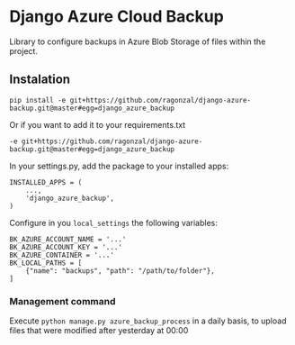 # Django Azure Cloud Backup

Library to configure backups in Azure Blob Storage of files within the project.

## Instalation

```
pip install -e git+https://github.com/ragonzal/django-azure-backup.git@master#egg=django_azure_backup
```

Or if you want to add it to your requirements.txt
```
-e git+https://github.com/ragonzal/django-azure-backup.git@master#egg=django_azure_backup
```


In your settings.py, add the package to your installed apps:
```
INSTALLED_APPS = (
    ...,
    'django_azure_backup',
)
```

Configure in you `local_settings` the following variables:

```
BK_AZURE_ACCOUNT_NAME = '...'
BK_AZURE_ACCOUNT_KEY = '...'
BK_AZURE_CONTAINER = '...'
BK_LOCAL_PATHS = [
    {"name": "backups", "path": "/path/to/folder"},
]
```


### Management command

Execute `python manage.py azure_backup_process` in a daily basis, to upload files that were modified after yesterday at 00:00